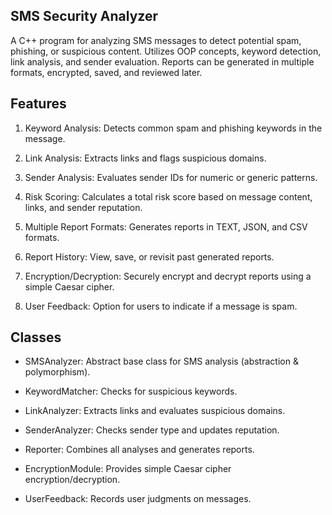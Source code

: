 ## SMS Security Analyzer

A C++ program for analyzing SMS messages to detect potential spam, phishing, or suspicious content. Utilizes OOP concepts, keyword detection, link analysis, and sender evaluation. Reports can be generated in multiple formats, encrypted, saved, and reviewed later.

## Features

1. Keyword Analysis: Detects common spam and phishing keywords in the message.

2. Link Analysis: Extracts links and flags suspicious domains.

3. Sender Analysis: Evaluates sender IDs for numeric or generic patterns.

4. Risk Scoring: Calculates a total risk score based on message content, links, and sender reputation.

5. Multiple Report Formats: Generates reports in TEXT, JSON, and CSV formats.

6. Report History: View, save, or revisit past generated reports.

7. Encryption/Decryption: Securely encrypt and decrypt reports using a simple Caesar cipher.

8. User Feedback: Option for users to indicate if a message is spam.

## Classes

- SMSAnalyzer: Abstract base class for SMS analysis (abstraction & polymorphism).

- KeywordMatcher: Checks for suspicious keywords.

- LinkAnalyzer: Extracts links and evaluates suspicious domains.

- SenderAnalyzer: Checks sender type and updates reputation.

- Reporter: Combines all analyses and generates reports.

- EncryptionModule: Provides simple Caesar cipher encryption/decryption.

- UserFeedback: Records user judgments on messages.
